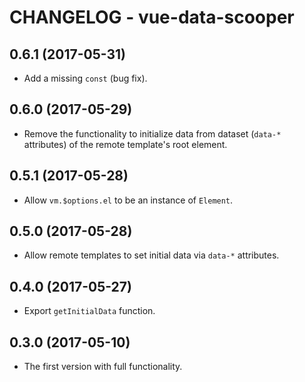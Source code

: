 # CHANGELOG - vue-data-scooper

## 0.6.1 (2017-05-31)

* Add a missing `const` (bug fix).

## 0.6.0 (2017-05-29)

* Remove the functionality to initialize data from dataset
  (`data-*` attributes) of the remote template's root element.

## 0.5.1 (2017-05-28)

* Allow `vm.$options.el` to be an instance of `Element`.

## 0.5.0 (2017-05-28)

* Allow remote templates to set initial data via `data-*` attributes.

## 0.4.0 (2017-05-27)

* Export `getInitialData` function.

## 0.3.0 (2017-05-10)

* The first version with full functionality.

